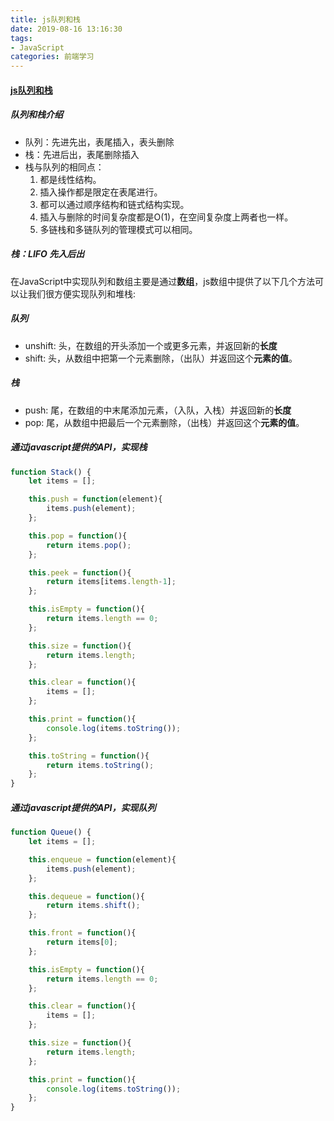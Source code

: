 ```yaml
---
title: js队列和栈
date: 2019-08-16 13:16:30
tags: 
- JavaScript
categories: 前端学习
---
```

#### [js队列和栈](<https://segmentfault.com/a/1190000007360621>)
##### 队列和栈介绍
- 队列：先进先出，表尾插入，表头删除
- 栈：先进后出，表尾删除插入
- 栈与队列的相同点：
    1. 都是线性结构。
    2. 插入操作都是限定在表尾进行。
    3. 都可以通过顺序结构和链式结构实现。
    4. 插入与删除的时间复杂度都是O(1)，在空间复杂度上两者也一样。
    5. 多链栈和多链队列的管理模式可以相同。
##### 栈：LIFO 先入后出
在JavaScript中实现队列和数组主要是通过**数组**，js数组中提供了以下几个方法可以让我们很方便实现队列和堆栈:
##### 队列
* unshift: 头，在数组的开头添加一个或更多元素，并返回新的**长度**
* shift: 头，从数组中把第一个元素删除，（出队）并返回这个**元素的值**。
##### 栈
* push: 尾，在数组的中末尾添加元素，（入队，入栈）并返回新的**长度**
* pop: 尾，从数组中把最后一个元素删除，（出栈）并返回这个**元素的值**。

<!-- more -->

##### 通过javascript提供的API，实现栈
``` js
function Stack() {
    let items = [];

    this.push = function(element){
        items.push(element);
    };

    this.pop = function(){
        return items.pop();
    };

    this.peek = function(){
        return items[items.length-1];
    };

    this.isEmpty = function(){
        return items.length == 0;
    };

    this.size = function(){
        return items.length;
    };

    this.clear = function(){
        items = [];
    };

    this.print = function(){
        console.log(items.toString());
    };

    this.toString = function(){
        return items.toString();
    };
}
```
##### 通过javascript提供的API，实现队列
``` js
function Queue() {
    let items = [];

    this.enqueue = function(element){
        items.push(element);
    };

    this.dequeue = function(){
        return items.shift();
    };

    this.front = function(){
        return items[0];
    };

    this.isEmpty = function(){
        return items.length == 0;
    };

    this.clear = function(){
        items = [];
    };

    this.size = function(){
        return items.length;
    };

    this.print = function(){
        console.log(items.toString());
    };
}
```